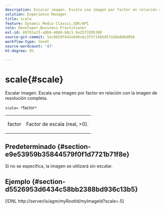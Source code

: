 ```yaml
---
description: Escalar imagen. Escala una imagen por factor en relación con la imagen de resolución completa.
solution: Experience Manager
title: scale
feature: Dynamic Media Classic,SDK/API
role: Developer,Business Practitioner
exl-id: 89701a15-a0b6-460d-b0c1-5e25f3305380
source-git-commit: 1ec8b59f442eb96c6c3f5f1405d57a38a86bd056
workflow-type: tm+mt
source-wordcount: '47'
ht-degree: 8%

---
```


# scale{#scale}

Escalar imagen. Escala una imagen por factor en relación con la imagen de resolución completa.

`scale= *`factor`*`

<table id="simpletable_AC0974B79E064BA99C1F76461BDE808A"> 
 <tr class="strow"> 
  <td class="stentry"> <p><span class="codeph"> <span class="varname"> factor</span></span> </p> </td> 
  <td class="stentry"> <p>Factor de escala (real, &gt;0). </p></td> 
 </tr> 
</table>

## Predeterminado {#section-e9e53959b35844579f0f1d7721b71f8e}

Si no se especifica, la imagen se utilizará sin escalar.

## Ejemplo {#section-d5526953d6434c58bb2388bd936c13b5}

[!DNL http://server/is/agm/myRootId/myImageId?scale=.5]

